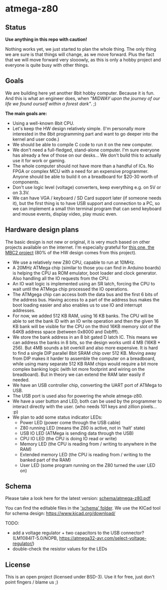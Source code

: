 
# atmega-z80


## Status
**Use anything in this repo with caution!**

Nothing works yet, we just started to plan the whole thing. The only thing we are sure is that things will change, as we move forward. Plus the fact that we will move forward very slooowly, as this is only a hobby project and everyone is quite busy with other things. 

## Goals
We are building here yet another 8bit hobby computer. Because it is fun. And this is what an engineer does, when *"MIDWAY upon the journey of our life we found ourself within a forest dark"*. ;)

**The main goals are:**

 - Using a well-known 8bit CPU.
 - Let's keep the HW design relatively simple. (I'm personally more interested in the 8bit programming part and want to go deeper into the kernel and user code.)
 - We should be able to compile C code to run it on the new computer.
 - We don't need a full-fledged, stand-alone computer. I'm sure everyone has already a few of those on our desks... We don't build this to actually use it for work or gaming.
 - The whole computer should not have more than a handful of ICs. No FPGA or complex MCU with a need for an expensive programmer. Anyone should be able to build it on a breadboard for $20-30 worth of components. 
 - Don't use logic level (voltage) converters, keep everything e.g. on 5V or on 3.3V.
 - We can have VGA / keyboard / SD Card support later (if someone needs it), but the first thing is to have USB support and connection to a PC, so we can implement a small thin terminal program that can send keyboard and mouse events, display video, play music even.

## Hardware design plans
The basic design is not new or original, it is very much based on other projects available on the internet. I'm especially grateful for [this one, the MBC2 project](https://hackaday.io/project/159973-z80-mbc2-a-4-ics-homebrew-z80-computer) (80% of the HW design comes from this project). 

 - We use a relatively new Z80 CPU, capable to run at 10MHz.
 - A 20MHz ATMega chip (similar to those you can find in Arduino boards) is helping the CPU as ROM emulator, boot loader and clock generator. Also handling all the IO requests from the CPU.
 - An IO wait logic is implemented using an SR latch, forcing the CPU to wait until the ATMega chip processed the IO operations.
 - The ATMgega chip can access both the data bus and the first 6 bits of the address bus. Having access to a part of the address bus makes the boot loading easier and also enables us to use IO and interrupt addresses.
 - For now, we added 512 KB RAM, using 16 KB banks. The CPU will be able to set the bank ID with an IO write operation and then the given 16 KB bank will be visible for the CPU on the third 16KB memory slot of the 64KB address space (between 0x8000 and 0xbfff).
 - We store the bank address in an 8 bit gated D latch IC. This means we can address the banks in 8 bits, so the design works until 4 MB (16KB * 256). But 4MB sounds a bit overkill and also more expensive. It is hard to find a single DIP parallel 8bit SRAM chip over 512 KB. Moving away from DIP makes it harder to assemble the computer on a breadboard, while using many separate 512 KB RAM chips would require a bit more complex banking logic (with lot more footprint and wiring on the breadboard). But in theory we can extend the RAM later easily if needed.
 - We have an USB controller chip, converting the UART port of ATMega to USB.
 - The USB port is used also for powering the whole atmega-z80.
 - We have a user button and LED, both can be used by the programmer to interact directly with the user. (who needs 101 keys and zillion pixels... :p)
 - We plan to add some status indicator LEDs:
	 - Power LED (power come through the USB cable)
	 - Z80 running LED (means the Z80 is active, not in 'halt' state)
	 - USB IO LED (ATMega is sending data through the USB)
	 - CPU IO LED (the CPU is doing IO read or write)
	 - Memory LED (the CPU is reading from / writing to anywhere in the RAM)
	 - Extended memory LED (the CPU is reading from / writing to the banked part of the RAM)
	 - User LED (some program running on the Z80 turned the user LED on)


## Schema
Please take a look here for the latest version: [schema/atmega-z80.pdf](schema/atmega-z80.pdf)

You can find the editable files in the ['schema' folder](schema/). We use the KICad tool for schema design: https://www.kicad.org/download/

TODO:
 - add a voltage regulator + two capacitors to the USB connector? (LM1084IT-5.0/NOPB, https://atmega32-avr.com/select-voltage-regulator/)
 - double-check the resistor values for the LEDs
 

## License
This is an open project (licensed under BSD-3). Use it for free, just don't point fingers / blame us ;)